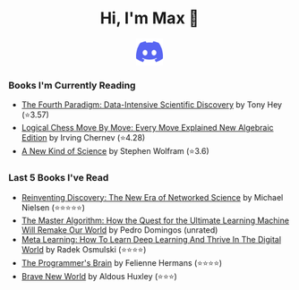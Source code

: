 <h1 align="center">Hi, I'm Max 👋</h1>

<p align="center">
  <a href="https://discordapp.com/channels/@me/USERID/694118037036466187">
    <img alt="Discord" title="Discord" height="48" width="48" src="assets/discordIcon.svg">
  </a>
</p>

### Books I'm Currently Reading

<!-- GOODREADS-LIST:START -->
- [The Fourth Paradigm: Data-Intensive Scientific Discovery](https://www.goodreads.com/review/show/4851692760?utm_medium=api&utm_source=rss) by Tony Hey (⭐️3.57)
- [Logical Chess Move By Move: Every Move Explained New Algebraic Edition](https://www.goodreads.com/review/show/4794855974?utm_medium=api&utm_source=rss) by Irving Chernev (⭐️4.28)
- [A New Kind of Science](https://www.goodreads.com/review/show/4668876684?utm_medium=api&utm_source=rss) by Stephen Wolfram (⭐️3.6)
<!-- GOODREADS-LIST:END -->
### Last 5 Books I've Read

<!-- GOODREADS-READ-LIST:START -->
- [Reinventing Discovery: The New Era of Networked Science](https://www.goodreads.com/review/show/4278115552?utm_medium=api&utm_source=rss) by Michael Nielsen (⭐⭐⭐⭐⭐)
- [The Master Algorithm: How the Quest for the Ultimate Learning Machine Will Remake Our World](https://www.goodreads.com/review/show/4849604364?utm_medium=api&utm_source=rss) by Pedro Domingos (unrated)
- [Meta Learning: How To Learn Deep Learning And Thrive In The Digital World](https://www.goodreads.com/review/show/4602963184?utm_medium=api&utm_source=rss) by Radek Osmulski (⭐⭐⭐⭐)
- [The Programmer&apos;s Brain](https://www.goodreads.com/review/show/4817939584?utm_medium=api&utm_source=rss) by Felienne Hermans (⭐⭐⭐⭐)
- [Brave New World](https://www.goodreads.com/review/show/4511315139?utm_medium=api&utm_source=rss) by Aldous Huxley (⭐⭐⭐)
<!-- GOODREADS-READ-LIST:END -->
